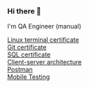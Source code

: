 ### Hi there 👋

I'm QA Engineer (manual)

[Linux terminal certificate](https://drive.google.com/file/d/1nvkkJGlg91q6jjZJK0hrrqwV7Eh_2pvv/view?usp=sharing) \
[Git certificate](https://drive.google.com/file/d/1LkCwkG-CobcMiCmuAjODdSjvPKHMrW9v/view?usp=sharing) \
[SQL certificate](https://drive.google.com/file/d/15LrvW8Jpei01YB3fEo3SscTdt66KLFKo/view?usp=sharing) \
[Client-server architecture](https://drive.google.com/file/d/1Bdf_LO_Hip5ZzbOOSJDdVR-x1rB7GVr1/view?usp=sharing) \
[Postman](https://drive.google.com/file/d/1XHEGwff6gorVdQmZkCENV9_uS0RappRC/view?usp=drive_link) \
[Mobile Testing](https://drive.google.com/file/d/15-lxX4zyrV_jbXcE-pYFcs8o3dRfN9W7/view?usp=sharing)
